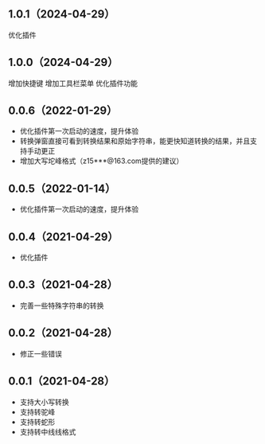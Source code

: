 ## 1.0.1（2024-04-29）
优化插件
## 1.0.0（2024-04-29）
增加快捷键
增加工具栏菜单
优化插件功能
## 0.0.6（2022-01-29）
* 优化插件第一次启动的速度，提升体验
* 转换弹窗直接可看到转换结果和原始字符串，能更快知道转换的结果，并且支持手动更正
* 增加大写坨峰格式（z15***@163.com提供的建议）

## 0.0.5（2022-01-14）
* 优化插件第一次启动的速度，提升体验

## 0.0.4（2021-04-29）
* 优化插件

## 0.0.3（2021-04-28）
* 完善一些特殊字符串的转换

## 0.0.2（2021-04-28）
* 修正一些错误

## 0.0.1（2021-04-28）
* 支持大小写转换
* 支持转驼峰
* 支持转蛇形
* 支持转中线线格式

